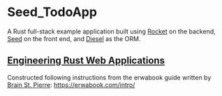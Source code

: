 # Seed_TodoApp

A Rust full-stack example application built using [Rocket](https://rocket.rs/) on the backend, [Seed](https://seed-rs.org/) on the front end, and [Diesel](http://diesel.rs/) as the ORM.

## [Engineering Rust Web Applications](https://erwabook.com/)

Constructed following instructions from the erwabook guide written by [Brain St. Pierre](https://bstpierre.org/): https://erwabook.com/intro/